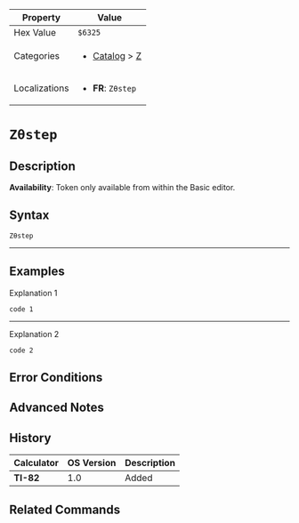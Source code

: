 | Property      | Value |
|---------------|-------|
| Hex Value     | `$6325`|
| Categories    | <ul><li>[Catalog](../categories/Catalog.md) > [Z](../categories/Catalog.md#Z)</li></ul> |
| Localizations | <ul><li><b>FR</b>: `Zθstep`</li></ul> |

# `Zθstep`

## Description



<b>Availability</b>: Token only available from within the Basic editor.

## Syntax
`Zθstep`

<hr>

## Examples

Explanation 1
```ti-basic
code 1
```
---
Explanation 2
```ti-basic
code 2
```

## Error Conditions


## Advanced Notes


## History
| Calculator | OS Version | Description |
|------------|------------|-------------|
| <b>TI-82</b> | 1.0 | Added

## Related Commands

    